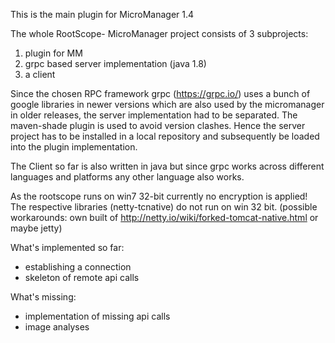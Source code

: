 This is the main plugin for MicroManager 1.4

The whole RootScope- MicroManager project consists of 3 subprojects:

1.  plugin for MM
1.  grpc based server implementation (java 1.8)
1.  a client

Since the chosen RPC framework grpc (https://grpc.io/) uses a bunch of google libraries in newer versions which are also used by the micromanager in older releases, the server
implementation had to be separated.
The maven-shade plugin is used to avoid version clashes.
Hence the server project has to be installed in a local repository and subsequently be 
loaded into the plugin implementation.

The Client so far is also written in java but since grpc works across different languages
and platforms any other language also works.

As the rootscope runs on win7 32-bit currently no encryption is applied! The respective 
libraries (netty-tcnative) do not run on win 32 bit. (possible workarounds: own built of
http://netty.io/wiki/forked-tomcat-native.html or maybe jetty) 

What's implemented so far:
*  establishing a connection
*  skeleton of remote api calls

What's missing:
*  implementation of missing api calls
*  image analyses 